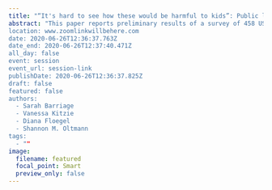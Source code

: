 ```yaml
---
title: "“It's hard to see how these would be harmful to kids”: Public library staff perceptions of child development and drag queen storytimes"
abstract: "This paper reports preliminary results of a survey of 458 US public library staff members regarding their perceptions of drag queen storytimes (DQS) and the ways in which these storytimes influence child development. The majority of respondents from libraries that have hosted at least one DQS agreed that DQS support healthy child development and positively influence children’s understanding of gender and/or sexuality, while respondents from libraries that have not hosted DQS were more likely to disagree or report being undecided. Specific ways in which respondents perceive DQS to influence child development are also analyzed.'
location: www.zoomlinkwillbehere.com
date: 2020-06-26T12:36:37.763Z
date_end: 2020-06-26T12:37:40.471Z
all_day: false
event: session
event_url: session-link
publishDate: 2020-06-26T12:36:37.825Z
draft: false
featured: false
authors:
  - Sarah Barriage
  - Vanessa Kitzie
  - Diana Floegel
  - Shannon M. Oltmann
tags:
  - ""
image:
  filename: featured
  focal_point: Smart
  preview_only: false
---
```


